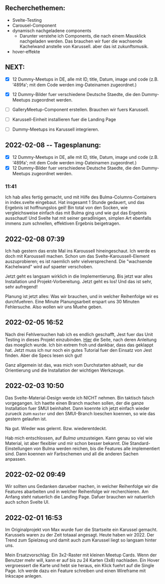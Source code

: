 ## Recherchethemen:

* Svelte-Testing
* Carousel-Component
* dynamisch nachgeladene components
  * Darunter verstehe ich Components, die nach einem Mausklick nachgeladen werden. Das brauchen wir fuer die wachsende Kachelwand anstelle von Karussell. aber das ist zukunftsmusik.
* hover-effekte

## NEXT:

* [x] 12 Dummy-Meetups in DE, alle mit ID, title, Datum, image und code (z.B. '489fa'; mit dem Code werden img-Dateinamen zugeordnet.)
* [x] 12 Dummy-Bilder fuer verschiedene Deutsche Staedte, die den Dummy-Meetups zugeordnet werden.
* [ ] GalleryMeetup-Component erstellen. Brauchen wir fuers Karussell.
* [ ] Karussell-Einheit installieren fuer die Landing Page
* [ ] Dummy-Meetups ins Karussell integrieren.


## 2022-02-08 -- Tagesplanung:
* [x] 12 Dummy-Meetups in DE, alle mit ID, title, Datum, image und code (z.B. '489fa'; mit dem Code werden img-Dateinamen zugeordnet.)
* [x] 12 Dummy-Bilder fuer verschiedene Deutsche Staedte, die den Dummy-Meetups zugeordnet werden.
  
### 11:41 
Ich hab alles fertig gemacht, und mit Hilfe des Bulma-Columns-Containers in index.svelte eingebaut. Hat insgesamt 1 Stunde gedauert, und das Ergebnis ist hoffnungslos geil! Bin total von den Socken, wie vergleichsweise einfach das mit Bulma ging und wie gut das Ergebnis ausschaut! Und Svelte hat mit seiner geradlinigen, simplen Art ebenfalls immens zum schnellen, effektiven Ergebnis beigetragen.


## 2022-02-08 07:39

Ich hab gestern das erste Mal ins Karoussell hineingeschaut.  Ich werde es doch mit Karoussell machen. Schon um das Svelte-Karoussell-Element auszuprobieren; es ist naemlich sehr vielversprechend. Die "wachsende Kachelwand" wird auf spaeter verschoben.

Jetzt geht es langsam wirklich in die Implementierung. Bis jetzt war alles Installation und Projekt-Vorbereitung. Jetzt geht es los! Und das ist sehr, sehr aufregend!

Planung ist jetzt alles: Was wir brauchen, und in welcher Reihenfolge wir es durchfuehren. Eine Minute Planungsarbeit erspart uns 30 Minuten Fehlersuche. Also wollen wir uns Muehe geben.



## 2022-02-05 16:52

Nach drei Fehlversuchen hab ich es endlich geschafft, Jest fuer das Unit Testing in dieses Projekt einzubinden. 
[Hier](https://dockyard.com/blog/2022/01/27/how-to-set-up-jest-in-a-sveltekit-app)
die Seite, nach deren Anleitung das moeglich wurde. Ich bin extrem froh und dankbar, dass das
geklappt hat. Jetzt muss ich nur noch ein gutes Tutorial fuer den Einsatz von Jest finden. Aber die Specs lesen sich gut!

Ganz allgemein ist das, was mich vom Durchstarten abhaelt, nur die Orientierung und die Installation der wichtigen Werkzeuge.

## 2022-02-03 10:50

Das Svelte-Material-Design werde ich NICHT nehmen. Bin taktisch falsch vorgegangen. Ich haette einen Branch machen sollen, der die ganze Installation fuer SMUI beinhaltet. Dann koennte ich jetzt einfach 
wieder zurueck zum `master` und den SMUI-Branch loeschen koennen, so wie das gestern gelaufen ist.

Na gut. Wieder was gelernt. Bzw. wiederentdeckt.

Hab mich entschlossen, auf _Bulma_ umzusteigen. Kann genau so viel wie Material, ist aber flexibler und mir schon besser bekannt. Die Standard-Einstellungen von Bulma werden reichen, bis die Features alle implementiert sind. Dann koennen wir Farbschemen und all die anderen Sachen anpassen.


## 2022-02-02 09:49

Wir sollten uns Gedanken darueber machen, in welcher Reihenfolge wir die Features abarbeiten und in welcher Reihenfolge wir recherchieren. Am Anfang steht natuerlich die Landing Page. Dafuer brauchen wir natuerlich auch schon Svelte UI. 



## 2022-02-01 16:53

Im Originalprojekt von Max wurde fuer die Startseite ein Karussel gemacht. Karussels waren zu der Zeit totaaal angesagt. Heute haben wir 2022.  Der Trend zum Spielzeug und damit auch zum Karussel liegt so langsam hinter uns. 

Mein Ersatzvorschlag: Ein 3x2-Raster mit kleinen Meetup Cards. Wenn der Benutzer mehr will, kann er auf bis zu 24 Karten (3x8) nachladen. Ein Hover vergroessert die Karte und hebt sie heraus, ein Klick fuehrt auf die Single Page. Ich werde dazu ein Feature schreiben und einen Wireframe mit Inkscape anlegen.


